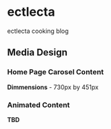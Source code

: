 # ectlecta
ectlecta cooking blog

## Media Design
### Home Page Carosel Content
**Dimmensions** - 730px by 451px
### Animated Content
**TBD**